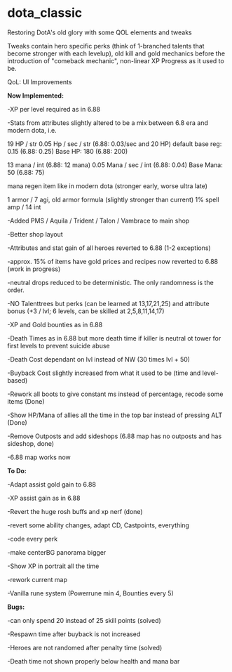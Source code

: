 # dota_classic
Restoring DotA's old glory with some QOL elements and tweaks



Tweaks contain hero specific perks (think of 1-branched talents that become stronger with each levelup), 
old kill and gold mechanics before the introduction of "comeback mechanic",
non-linear XP Progress as it used to be.



QoL: UI Improvements




**Now Implemented:**

-XP per level required as in 6.88

-Stats from attributes slightly altered to be a mix between 6.8 era and modern dota, i.e.

  19 HP / str   0.05 Hp / sec / str (6.88: 0.03/sec and 20 HP)  default base reg: 0.15 (6.88: 0.25)   Base HP: 180 (6.88: 200)
  
  13 mana / int (6.88: 12 mana)  0.05 Mana / sec / int (6.88: 0.04)  Base Mana: 50 (6.88: 75)
  
  mana regen item like in modern dota (stronger early, worse ultra late)
  
  1 armor / 7 agi, old armor formula (slightly stronger than current)
  1% spell amp / 14 int
  
-Added PMS / Aquila / Trident / Talon / Vambrace to main shop

-Better shop layout

-Attributes and stat gain of all heroes reverted to 6.88 (1-2 exceptions)

-approx. 15% of items have gold prices and recipes now reverted to 6.88 (work in progress)

-neutral drops reduced to be deterministic. The only randomness is the order.

-NO Talenttrees but perks (can be learned at 13,17,21,25) and attribute bonus (+3 / lvl; 6 levels, can be skilled at 2,5,8,11,14,17)

-XP and Gold bounties as in 6.88 

-Death Times as in 6.88 but more death time if killer is neutral ot tower for first levels to prevent suicide abuse

-Death Cost dependant on lvl instead of NW (30 times lvl + 50)

-Buyback Cost slightly increased from what it used to be (time and level-based) 

-Rework all boots to give constant ms instead of percentage, recode some items (Done)

-Show HP/Mana of allies all the time in the top bar instead of pressing ALT (Done)

-Remove Outposts and add sideshops (6.88 map has no outposts and has sideshop, done)

-6.88 map works now


**To Do:**



-Adapt assist gold gain to 6.88

-XP assist gain as in 6.88

-Revert the huge rosh buffs and xp nerf (done)

-revert some ability changes, adapt CD, Castpoints, everything

-code every perk

-make centerBG panorama bigger




-Show XP in portrait all the time

-rework current map

-Vanilla rune system (Powerrune min 4, Bounties every 5)



**Bugs:**

-can only spend 20 instead of 25 skill points (solved)

-Respawn time after buyback is not increased

-Heroes are not randomed after penalty time (solved) 

-Death time not shown properly below health and mana bar  



  



